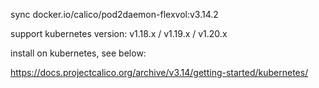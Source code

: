sync docker.io/calico/pod2daemon-flexvol:v3.14.2

support kubernetes version: v1.18.x / v1.19.x / v1.20.x

install on kubernetes, see below:

https://docs.projectcalico.org/archive/v3.14/getting-started/kubernetes/
